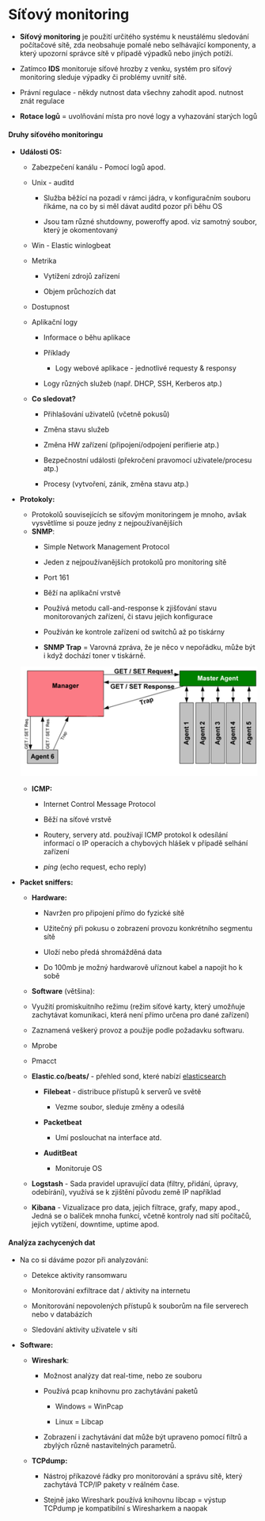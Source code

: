 # Síťový monitoring

-   **Síťový monitoring** je použití určitého systému k neustálému sledování počítačové sítě, zda neobsahuje pomalé nebo selhávající komponenty, a který upozorní správce sítě v případě výpadků nebo jiných potíží.

-   Zatímco **IDS** monitoruje síťové hrozby z venku, systém pro síťový monitoring sleduje výpadky či problémy uvnitř sítě.

-   Právní regulace - někdy nutnost data všechny zahodit apod. nutnost znát regulace

-   **Rotace logů** = uvolňování místa pro nové logy a vyhazování starých logů

#### **Druhy síťového monitoringu**

-   **Události OS:**
    -   Zabezpečení kanálu - Pomocí logů apod.
    
    -   Unix - auditd
    
        -   Služba běžící na pozadí v rámci jádra, v konfiguračním souboru říkáme, na co by si měl dávat auditd pozor při běhu OS
    
        -   Jsou tam různé shutdowny, poweroffy apod. viz samotný soubor, který je okomentovaný
    
    -   Win - Elastic winlogbeat
    
    -   Metrika
    
        -   Vytížení zdrojů zařízení
    
        -   Objem průchozích dat
    
    -   Dostupnost
    
    -   Aplikační logy
    
        -   Informace o běhu aplikace
    
        -   Příklady
    
            -   Logy webové aplikace - jednotlivé requesty & responsy
        -   Logy různých služeb (např. DHCP, SSH, Kerberos atp.)

    -   **Co sledovat?**
        -   Přihlašování uživatelů (včetně pokusů)
        
        -   Změna stavu služeb
        
        -   Změna HW zařízení (připojení/odpojení perifierie atp.)
        
        -   Bezpečnostní události (překročení pravomocí uživatele/procesu atp.)
        
        -   Procesy (vytvoření, zánik, změna stavu atp.)



- **Protokoly:**

  -   Protokolů souvisejících se síťovým monitoringem je mnoho, avšak vysvětlíme si pouze jedny z nejpoužívanějších
  -   **SNMP**:
      -   Simple Network Management Protocol

      -   Jeden z nejpoužívanějších protokolů pro monitoring sítě

      -   Port 161

      -   Běží na aplikační vrstvě

      -   Používá metodu call-and-response k zjišťování stavu monitorovaných zařízení, či stavu jejich konfigurace

      -   Používán ke kontrole zařízení od switchů až po tiskárny

      -   **SNMP Trap** = Varovná zpráva, že je něco v nepořádku, může být i když dochází toner v tiskárně.

  ![snmp](./Images/19-SNMP.png)

  -   **ICMP:**
      -   Internet Control Message Protocol

      -   Běží na síťové vrstvě

      -   Routery, servery atd. používají ICMP protokol k odesílání informací o IP operacích a chybových hlášek v případě selhání zařízení

      -   *ping* (echo request, echo reply)



-   **Packet sniffers:**
    -   **Hardware:**
    
        -   Navržen pro připojení přímo do fyzické sítě
    
        -   Užitečný při pokusu o zobrazení provozu konkrétního segmentu sítě
    
        -   Uloží nebo předá shromážděná data
    
        -   Do 100mb je možný hardwarově uříznout kabel a napojit ho k sobě
    
    -   **Software** (většina):
    -   Využití promiskuitního režimu (režim síťové karty, který umožňuje zachytávat komunikaci, která není přímo určena pro dané zařízení)
        
    -   Zaznamená veškerý provoz a použije podle požadavku softwaru.
        
    -   Mprobe
        
    -   Pmacct
        
    -   **Elastic**.**co/beats/** - přehled sond, které nabízí <u>elasticsearch</u>
           -   **Filebeat** - distribuce přístupů k serverů ve světě
                  -   Vezme soubor, sleduje změny a odesílá
        
        -   **Packetbeat**
            -   Umí poslouchat na interface atd.
        -   **AuditBeat**
            -   Monitoruje OS
    
    -   **Logstash** - Sada pravidel upravující data (filtry, přidání, úpravy, odebírání), využívá se k zjištění původu země IP například
    -   **Kibana** - Vizualizace pro data, jejich filtrace, grafy, mapy apod., Jedná se o balíček mnoha funkcí, včetně kontroly nad sítí počítačů, jejich vytížení, downtime, uptime apod.



#### **Analýza zachycených dat**

-   Na co si dáváme pozor při analyzování:

    -   Detekce aktivity ransomwaru

    -   Monitorování exfiltrace dat / aktivity na internetu

    -   Monitorování nepovolených přístupů k souborům na file serverech nebo v databázích

    -   Sledování aktivity uživatele v síti

-   **Software:**
    -   **Wireshark**:
        -   Možnost analýzy dat real-time, nebo ze souboru
        
        -   Používá pcap knihovnu pro zachytávání paketů
        
            -   Windows = WinPcap
        
            -   Linux = Libcap
        
        -   Zobrazení i zachytávání dat může být upraveno pomocí filtrů a zbylých různě nastavitelných parametrů.
        
    -   **TCPdump:**

        -   Nástroj příkazové řádky pro monitorování a správu sítě, který zachytává TCP/IP pakety v reálném čase.

        -   Stejně jako Wireshark používá knihovnu libcap = výstup TCPdump je kompatibilní s Wiresharkem a naopak
